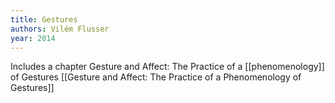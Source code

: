 ```yaml
---
title: Gestures
authors: Vilém Flusser
year: 2014
---
```

Includes a chapter Gesture and Affect: The Practice of a [[phenomenology]] of Gestures
[[Gesture and Affect: The Practice of a Phenomenology of Gestures]]